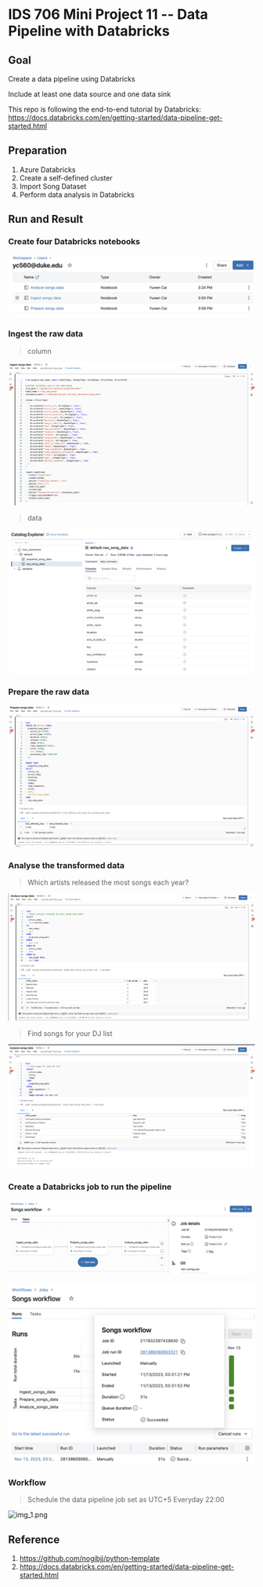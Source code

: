 # IDS 706 Mini Project 11 -- Data Pipeline with Databricks

## Goal

Create a data pipeline using Databricks

Include at least one data source and one data sink

This repo is following the end-to-end tutorial by Databricks: https://docs.databricks.com/en/getting-started/data-pipeline-get-started.html


## Preparation

1. Azure Databricks
2. Create a self-defined cluster
3. Import Song Dataset
4. Perform data analysis in Databricks

## Run and Result

### Create four Databricks notebooks

![workspace.png](outputs/workspace.png)

### Ingest the raw data
> column

![injest.png](outputs/injest.png)

> data

![data.png](outputs/data.png)

### Prepare the raw data

![prepare.png](outputs/prepare.png)

### Analyse the transformed data

> Which artists released the most songs each year?

![analyse1.png](outputs/analyse1.png)

> Find songs for your DJ list

![analyse2.png](outputs/analyse2.png)

### Create a Databricks job to run the pipeline

![workflow.png](outputs/workflow.png)

![workflow_success.png](outputs/workflow_success.png)


### Workflow
> Schedule the data pipeline job
> set as UTC+5 Everyday 22:00

![img_1.png](imgs/img_1.png)

## Reference

1.  https://github.com/nogibjj/python-template
2. https://docs.databricks.com/en/getting-started/data-pipeline-get-started.html
